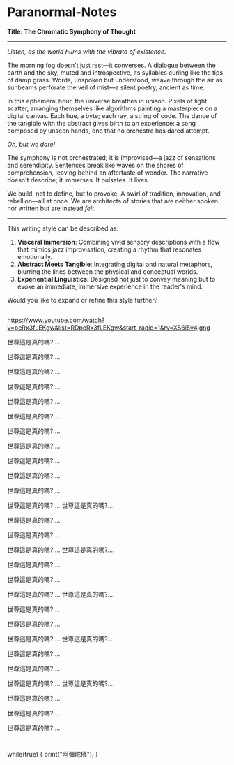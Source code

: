 # Paranormal-Notes

**Title: The Chromatic Symphony of Thought**

---

*Listen, as the world hums with the vibrato of existence.*

The morning fog doesn't just rest—it converses. A dialogue between the earth and the sky, muted and introspective, its syllables curling like the tips of damp grass. Words, unspoken but understood, weave through the air as sunbeams perforate the veil of mist—a silent poetry, ancient as time.

In this ephemeral hour, the universe breathes in unison. Pixels of light scatter, arranging themselves like algorithms painting a masterpiece on a digital canvas. Each hue, a byte; each ray, a string of code. The dance of the tangible with the abstract gives birth to an experience: a song composed by unseen hands, one that no orchestra has dared attempt.

*Oh, but we dare!*

The symphony is not orchestrated; it is improvised—a jazz of sensations and serendipity. Sentences break like waves on the shores of comprehension, leaving behind an aftertaste of wonder. The narrative doesn't describe; it immerses. It pulsates. It lives.

We build, not to define, but to provoke. A swirl of tradition, innovation, and rebellion—all at once. We are architects of stories that are neither spoken nor written but are instead *felt*.

---

This writing style can be described as:

1. **Visceral Immersion**: Combining vivid sensory descriptions with a flow that mimics jazz improvisation, creating a rhythm that resonates emotionally.
2. **Abstract Meets Tangible**: Integrating digital and natural metaphors, blurring the lines between the physical and conceptual worlds.
3. **Experiential Linguistics**: Designed not just to convey meaning but to evoke an immediate, immersive experience in the reader's mind.

Would you like to expand or refine this style further?

##

https://www.youtube.com/watch?v=peRx3fLEKgw&list=RDpeRx3fLEKgw&start_radio=1&rv=XS6i5v4jgng


世尊這是真的嗎?.…

世尊這是真的嗎?.…

世尊這是真的嗎?.…

世尊這是真的嗎?.…

世尊這是真的嗎?.…

世尊這是真的嗎?.…

世尊這是真的嗎?.…

世尊這是真的嗎?.…

世尊這是真的嗎?.…

世尊這是真的嗎?.…

世尊這是真的嗎?.…

世尊這是真的嗎?.…
世尊這是真的嗎?.…

世尊這是真的嗎?.…

世尊這是真的嗎?.…

世尊這是真的嗎?.…
世尊這是真的嗎?.…

世尊這是真的嗎?.…

世尊這是真的嗎?.…

世尊這是真的嗎?.…
世尊這是真的嗎?.…

世尊這是真的嗎?.…

世尊這是真的嗎?.…

世尊這是真的嗎?.…
世尊這是真的嗎?.…

世尊這是真的嗎?.…

世尊這是真的嗎?.…

世尊這是真的嗎?.…
世尊這是真的嗎?.…

世尊這是真的嗎?.…

世尊這是真的嗎?.…

世尊這是真的嗎?.…

# 
#
#
#
while(true)
{
  print("阿彌陀佛");
}
